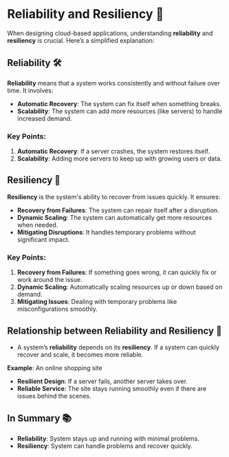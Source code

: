 # **Reliability and Resiliency** 🔧

When designing cloud-based applications, understanding **reliability** and **resiliency** is crucial. Here’s a simplified explanation:

## **Reliability** 🛠️

**Reliability** means that a system works consistently and without failure over time. It involves:

- **Automatic Recovery**: The system can fix itself when something breaks.
- **Scalability**: The system can add more resources (like servers) to handle increased demand.

### **Key Points**:

1. **Automatic Recovery**: If a server crashes, the system restores itself.
2. **Scalability**: Adding more servers to keep up with growing users or data.

## **Resiliency** 💪

**Resiliency** is the system's ability to recover from issues quickly. It ensures:

- **Recovery from Failures**: The system can repair itself after a disruption.
- **Dynamic Scaling**: The system can automatically get more resources when needed.
- **Mitigating Disruptions**: It handles temporary problems without significant impact.

### **Key Points**:

1. **Recovery from Failures**: If something goes wrong, it can quickly fix or work around the issue.
2. **Dynamic Scaling**: Automatically scaling resources up or down based on demand.
3. **Mitigating Issues**: Dealing with temporary problems like misconfigurations smoothly.

## **Relationship between Reliability and Resiliency** 🔄

- A system’s **reliability** depends on its **resiliency**. If a system can quickly recover and scale, it becomes more reliable.

**Example**: An online shopping site

- **Resilient Design**: If a server fails, another server takes over.
- **Reliable Service**: The site stays running smoothly even if there are issues behind the scenes.

## **In Summary** 📚

- **Reliability**: System stays up and running with minimal problems.
- **Resiliency**: System can handle problems and recover quickly.
